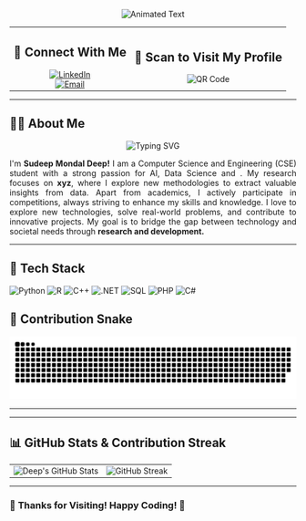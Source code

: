 <div align="center">
  
  ![Animated Text](https://readme-typing-svg.herokuapp.com?size=24&duration=1&color=ff0000&center=true&vCenter=true&multiline=true&width=9900&height=50&lines=Welcome+to+My+GitHub!;)  

  <table>
    <tr>
      <!-- Left Side: Connect With Me -->
      <td align="center">
        <h2>🤝 Connect With Me</h2>
        <a href="https://www.linkedin.com/in/smdeep/">
          <img src="https://img.shields.io/badge/-LinkedIn-0077B5?style=flat&logo=linkedin&logoColor=white" alt="LinkedIn">
        </a>
        <br>
        <a href="mailto:smdeep137@gmail.com">
          <img src="https://img.shields.io/badge/-Email-D14836?style=flat&logo=gmail&logoColor=white" alt="Email">
        </a>
      </td>
      <!-- Right Side: Scan to Visit My Profile -->
      <td align="center">
        <h2>📱 Scan to Visit My Profile</h2>
        <img src="https://api.qrserver.com/v1/create-qr-code/?size=150x150&data=https://github.com/sudeepmondal" alt="QR Code" width="150">
      </td>
    </tr>
  </table>
</div>

---

## 🧑‍💻 **About Me**  
<div align="center">

  ![Typing SVG](https://readme-typing-svg.herokuapp.com?size=24&duration=20&color=00FF00&center=true&vCenter=true&multiline=true&width=800&height=50&lines=Hi+👋,+I'm+Sudeep+Mondal+Deep!;CSE+Student+|+AI+&+Data+Science+Enthusiast;Researcher+in+Data+Mining+&+Warehousing;Software+Developer+|+Technology+Explorer;Passionate+about+Real-world+Problem+Solving!+🚀)  

  <p align="justify">
    I'm <b>Sudeep Mondal Deep!</b> I am a Computer Science and Engineering (CSE) student with a strong passion for AI, Data Science and . My research focuses on <b>xyz</b>, where I explore new methodologies to extract valuable insights from data. Apart from academics, I actively participate in competitions, always striving to enhance my skills and knowledge. I love to explore new technologies, solve real-world problems, and contribute to innovative projects. My goal is to bridge the gap between technology and societal needs through <b>research and development.</b>  
  </p>

</div>

---

## 🚀 **Tech Stack**  

![Python](https://img.shields.io/badge/-Python-3776AB?style=flat&logo=python&logoColor=white)  ![R](https://img.shields.io/badge/-R-276DC3?style=flat&logo=r&logoColor=white) ![C++](https://img.shields.io/badge/-C++-00599C?style=flat&logo=c%2B%2B&logoColor=white)  ![.NET](https://img.shields.io/badge/-.NET-5C2D91?style=flat&logo=dotnet&logoColor=white)  ![SQL](https://img.shields.io/badge/-SQL-4479A1?style=flat&logo=mysql&logoColor=white)  ![PHP](https://img.shields.io/badge/-PHP-777BB4?style=flat&logo=php&logoColor=white)   ![C#](https://img.shields.io/badge/-C%23-239120?style=flat&logo=c-sharp&logoColor=white)  



## 🐍 **Contribution Snake**  
![Contribution Snake](https://github.com/sudeepmondal/sudeepmondal/blob/main/github-contribution-grid-snake-dark.svg)

---


---

## 📊 **GitHub Stats & Contribution Streak**  

<div align="center">
  <table>
    <tr>
      <td><img src="https://github-readme-stats.vercel.app/api?username=sudeepmondal&show_icons=true&theme=radical" alt="Deep's GitHub Stats"></td>
      <td><img src="https://streak-stats.demolab.com/?user=sudeepmondal&theme=radical" alt="GitHub Streak"></td>
    </tr>
  </table>
</div>

---

### 🎉 **Thanks for Visiting! Happy Coding! 🚀**
